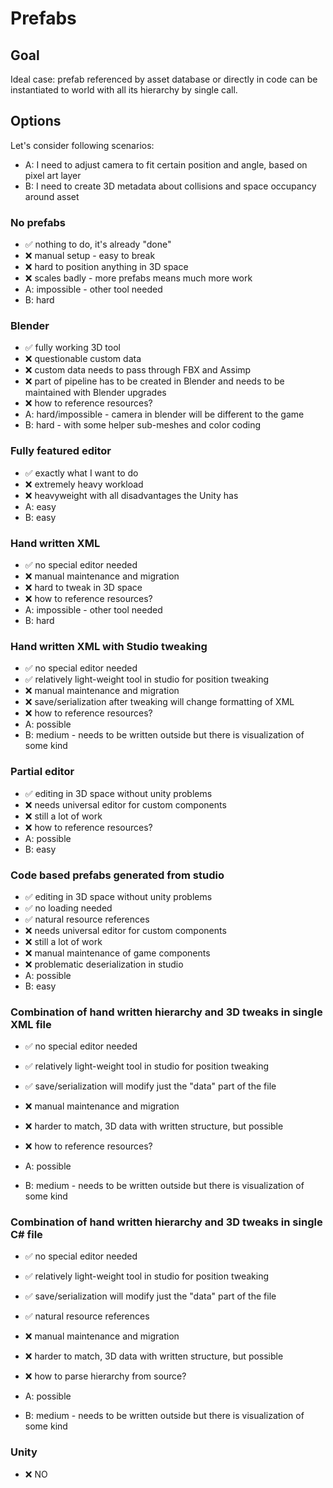 # Prefabs

## Goal
Ideal case: prefab referenced by asset database or directly in code can be instantiated to world with all its hierarchy by single call.

## Options
Let's consider following scenarios:
- A: I need to adjust camera to fit certain position and angle, based on pixel art layer
- B: I need to create 3D metadata about collisions and space occupancy around asset

### No prefabs
- ✅ nothing to do, it's already "done"
- ❌ manual setup - easy to break
- ❌ hard to position anything in 3D space
- ❌ scales badly - more prefabs means much more work
- A: impossible - other tool needed
- B: hard

### Blender
- ✅ fully working 3D tool
- ❌ questionable custom data
- ❌ custom data needs to pass through FBX and Assimp
- ❌ part of pipeline has to be created in Blender and needs to be maintained with Blender upgrades
- ❌ how to reference resources?
- A: hard/impossible - camera in blender will be different to the game
- B: hard - with some helper sub-meshes and color coding 

### Fully featured editor
- ✅ exactly what I want to do
- ❌ extremely heavy workload
- ❌ heavyweight with all disadvantages the Unity has
- A: easy
- B: easy

### Hand written XML
- ✅ no special editor needed
- ❌ manual maintenance and migration
- ❌ hard to tweak in 3D space
- ❌ how to reference resources?
- A: impossible - other tool needed
- B: hard

### Hand written XML with Studio tweaking
- ✅ no special editor needed
- ✅ relatively light-weight tool in studio for position tweaking
- ❌ manual maintenance and migration
- ❌ save/serialization after tweaking will change formatting of XML
- ❌ how to reference resources?
- A: possible
- B: medium - needs to be written outside but there is visualization of some kind

### Partial editor
- ✅ editing in 3D space without unity problems
- ❌ needs universal editor for custom components
- ❌ still a lot of work
- ❌ how to reference resources?
- A: possible
- B: easy

### Code based prefabs generated from studio
- ✅ editing in 3D space without unity problems
- ✅ no loading needed
- ✅ natural resource references
- ❌ needs universal editor for custom components
- ❌ still a lot of work
- ❌ manual maintenance of game components
- ❌ problematic deserialization in studio
- A: possible
- B: easy

### Combination of hand written hierarchy and 3D tweaks in single XML file
- ✅ no special editor needed
- ✅ relatively light-weight tool in studio for position tweaking
- ✅ save/serialization will modify just the "data" part of the file
- ❌ manual maintenance and migration
- ❌ harder to match, 3D data with written structure, but possible
- ❌ how to reference resources?

- A: possible
- B: medium - needs to be written outside but there is visualization of some kind

### Combination of hand written hierarchy and 3D tweaks in single C# file
- ✅ no special editor needed
- ✅ relatively light-weight tool in studio for position tweaking
- ✅ save/serialization will modify just the "data" part of the file
- ✅ natural resource references
- ❌ manual maintenance and migration
- ❌ harder to match, 3D data with written structure, but possible
- ❌ how to parse hierarchy from source?

- A: possible
- B: medium - needs to be written outside but there is visualization of some kind

### Unity
- ❌ NO
